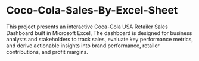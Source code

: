 # Coco-Cola-Sales-By-Excel-Sheet
This project presents an interactive Coca-Cola USA Retailer Sales Dashboard built in Microsoft Excel, The dashboard is designed for business analysts and stakeholders to track sales, evaluate key performance metrics, and derive actionable insights into brand performance, retailer contributions, and profit margins.
